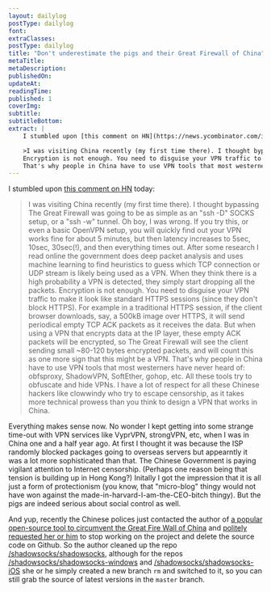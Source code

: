 ```yaml
---
layout: dailylog
postType: dailylog
font: 
extraClasses: 
postType: dailylog
title: "Don't underestimate the pigs and their Great Firewall of China"
metaTitle:
metaDescription: 
publishedOn: 
updateAt: 
readingTime: 
published: 1
coverImg: 
subtitle:
subtitleBottom:
extract: |
    I stumbled upon [this comment on HN](https://news.ycombinator.com/item?id=10101653) today:

    >I was visiting China recently (my first time there). I thought bypassing The Great Firewall was going to be as simple as an "ssh -D" SOCKS setup, or a "ssh -w" tunnel. Oh boy, I was wrong. If you try this, or even a basic OpenVPN setup, you will quickly find out your VPN works fine for about 5 minutes, but then latency increases to 5sec, 10sec, 30sec(!), and then everything times out. After some research I read online the government does deep packet analysis and uses machine learning to find heuristics to guess which TCP connection or UDP stream is likely being used as a VPN. When they think there is a high probability a VPN is detected, they simply start dropping all the packets.
    Encryption is not enough. You need to disguise your VPN traffic to make it look like standard HTTPS sessions (since they don't block HTTPS). For example in a traditional HTTPS session, if the client browser downloads, say, a 500kB image over HTTPS, it will send periodical empty TCP ACK packets as it receives the data. But when using a VPN that encrypts data at the IP layer, these empty ACK packets will be encrypted, so The Great Firewall will see the client sending small ~80-120 bytes encrypted packets, and will count this as one more sign that this might be a VPN.
    That's why people in China have to use VPN tools that most westerners have never heard of: obfsproxy, ShadowVPN, SoftEther, gohop, etc. All these tools try to obfuscate and hide VPNs. I have a lot of respect for all these Chinese hackers like clowwindy who try to escape censorship, as it takes more technical prowess than you think to design a VPN that works in China.
---
```


I stumbled upon [this comment on HN](https://news.ycombinator.com/item?id=10101653) today:

>I was visiting China recently (my first time there). I thought bypassing The Great Firewall was going to be as simple as an "ssh -D" SOCKS setup, or a "ssh -w" tunnel. Oh boy, I was wrong. If you try this, or even a basic OpenVPN setup, you will quickly find out your VPN works fine for about 5 minutes, but then latency increases to 5sec, 10sec, 30sec(!), and then everything times out. After some research I read online the government does deep packet analysis and uses machine learning to find heuristics to guess which TCP connection or UDP stream is likely being used as a VPN. When they think there is a high probability a VPN is detected, they simply start dropping all the packets.
Encryption is not enough. You need to disguise your VPN traffic to make it look like standard HTTPS sessions (since they don't block HTTPS). For example in a traditional HTTPS session, if the client browser downloads, say, a 500kB image over HTTPS, it will send periodical empty TCP ACK packets as it receives the data. But when using a VPN that encrypts data at the IP layer, these empty ACK packets will be encrypted, so The Great Firewall will see the client sending small ~80-120 bytes encrypted packets, and will count this as one more sign that this might be a VPN.
That's why people in China have to use VPN tools that most westerners have never heard of: obfsproxy, ShadowVPN, SoftEther, gohop, etc. All these tools try to obfuscate and hide VPNs. I have a lot of respect for all these Chinese hackers like clowwindy who try to escape censorship, as it takes more technical prowess than you think to design a VPN that works in China.

Everything makes sense now. No wonder I kept getting into some strange time-out with VPN services like VyprVPN, strongVPN, etc, when I was in China one and a half year ago. At first I thought it was because the ISP randomly blocked packages going to overseas servers but appearntly it was a lot more sophisticated than that. The Chinese Government is paying vigilant attention to Internet censorship. (Perhaps one reason being that tension is building up in Hong Kong?) Initally I got the impression that it is all just a form of protectionism (you know, that "micro-blog" thingy would not have won against the made-in-harvard-I-am-the-CEO-bitch thingy). But the pigs are indeed serious about social control as well.

And yup, recently the Chinese polices just contacted the author of [a popular open-source tool to circumvent the Great Fire Wall of China](https://github.com/shadowsocks) and [politely requested her or him](https://news.ycombinator.com/item?id=10101469) to stop working on the project and delete the source code on Github. So the author cleaned up the repo [/shadowsocks/shadowsocks](https://github.com/shadowsocks/shadowsocks), although for the repos [/shadowsocks/shadowsocks-windows](https://github.com/shadowsocks/shadowsocks-windows) and [/shadowsocks/shadowsocks-iOS](https://github.com/shadowsocks/shadowsocks-iOS) she or he simply created a new branch `rm` and switched to it, so you can still grab the source of latest versions in the `master` branch. 